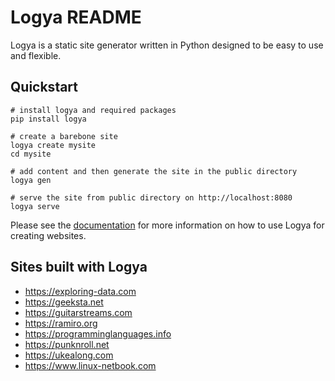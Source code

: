# Logya README

Logya is a static site generator written in Python designed to be easy
to use and flexible.

## Quickstart

    # install logya and required packages
    pip install logya

    # create a barebone site
    logya create mysite
    cd mysite

    # add content and then generate the site in the public directory
    logya gen

    # serve the site from public directory on http://localhost:8080
    logya serve

Please see the [documentation](https://ramiro.org/logya/docs/) for more
information on how to use Logya for creating websites.

## Sites built with Logya

* https://exploring-data.com
* https://geeksta.net
* https://guitarstreams.com
* https://ramiro.org
* https://programminglanguages.info
* https://punknroll.net
* https://ukealong.com
* https://www.linux-netbook.com
